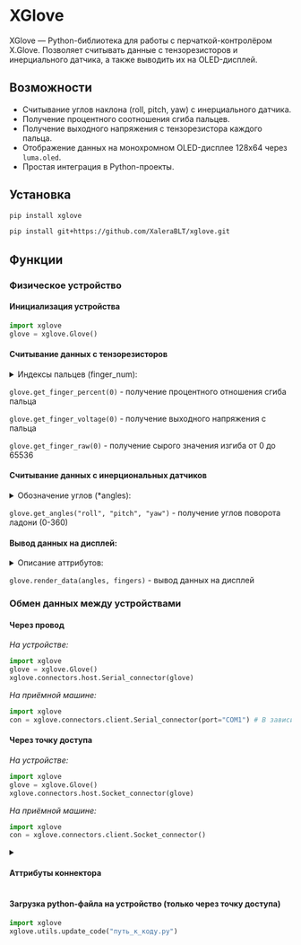 # XGlove

XGlove — Python-библиотека для работы с перчаткой-контролёром X.Glove. 
Позволяет считывать данные с тензорезисторов и инерциального датчика, а также выводить их на OLED-дисплей.

## Возможности

- Считывание углов наклона (roll, pitch, yaw) с инерциального датчика.
- Получение процентного соотношения сгиба пальцев.
- Получение выходного напряжения с тензорезистора каждого пальца.
- Отображение данных на монохромном OLED-дисплее 128x64 через `luma.oled`. 
- Простая интеграция в Python-проекты.

## Установка
```bash
pip install xglove
```
```bash
pip install git+https://github.com/XaleraBLT/xglove.git
```

## Функции

### Физическое устройство  

#### Инициализация устройства
```python
import xglove
glove = xglove.Glove()
```
#### Считывание данных с тензорезисторов


<details><summary>Индексы пальцев (finger_num):</summary>
<li>0 - большой
<li>1 - указательный
<li>2 - средний
<li>3 - безымянный
</details>

`glove.get_finger_percent(0)` - получение процентного отношения сгиба пальца

`glove.get_finger_voltage(0)` - получение выходного напряжения с пальца

`glove.get_finger_raw(0)` - получение сырого значения изгиба от 0 до 65536

#### Считывание данных с инерциональных датчиков
<details><summary>Обозначение углов (*angles):</summary>
<li>roll или x - крен
<li>pitch или y - тангаж
<li>yaw или z - рыскание
</details>

`glove.get_angles("roll", "pitch", "yaw")` - получение углов поворота ладони (0-360)

#### Вывод данных на дисплей:

<details><summary>Описание аттрибутов:</summary>
<li>angles = (roll, pitch, yaw) - углы поворота (0-360)
<li>fingers = (100, 100, 100, 100) - процентное соотношение изгиба для каждого пальца (0-100)
<li>text_attributes = (текст, шрифт) - отображение текста на дисплее (необязательно, максимальное разрешение 108x44)
<li>image - изображение (необязательно, максимальное разрешение 108x44)
</details>

`glove.render_data(angles, fingers)` - вывод данных на дисплей

### Обмен данных между устройствами

#### Через провод
*На устройстве:*
```python
import xglove
glove = xglove.Glove()
xglove.connectors.host.Serial_connector(glove)
```
*На приёмной машине:*
```python
import xglove
con = xglove.connectors.client.Serial_connector(port="COM1") # В зависимости от порта в диспетчере устройств
```
#### Через точку доступа
*На устройстве:*
```python
import xglove
glove = xglove.Glove()
xglove.connectors.host.Socket_connector(glove)
```
*На приёмной машине:*
```python
import xglove
con = xglove.connectors.client.Socket_connector()
```
<details><summary><h4>Аттрибуты коннектора</h4></summary>
<li><code>con.fingers_percent</code> - возвращает словарь с ключами от 0 до 3, значениями которого являются процентные отношения сгибов пальцев
<li><code>con.fingers_voltage</code> - возвращает словарь с ключами от 0 до 3, значениями которого являются выходные напряжения с пальцев
<li><code>con.fingers_raw</code> - возвращает словарь с ключами от 0 до 3, значениями которого являются сырые данные от 0 до 65536
<li><code>con.x // con.y // con.z</code> - возвращает значение угла от 0 до 360
</details>

#### Загрузка python-файла на устройство (только через точку доступа)
```python
import xglove
xglove.utils.update_code("путь_к_коду.py")
```